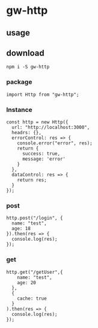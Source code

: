 # gw-http

## usage

## download


```
npm i -S gw-http
```

### package
```
import Http from "gw-http";

```

### Instance
```
const http = new Http({
  url: "http://localhost:3000",
  headrs: {},
  errorControl: res => {
    console.error("error", res);
    return {
      success: true,
      message: 'error'
    }
  },
  dataControl: res => {
    return res;
  }
});

```

### post
```
http.post("/login", {
  name: "test",
  age: 18
}).then(res => {
  console.log(res);
});

```

### get

```
http.get("/getUser",{
    name: "test",
    age: 20
  },
  {
    cache: true
  }
).then(res => {
  console.log(res);
});

```